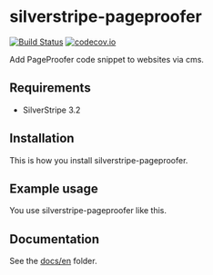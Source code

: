 # silverstripe-pageproofer

[![Build Status](https://travis-ci.org/muskie9/silverstripe-pageproofer.svg?branch=master)](https://travis-ci.org/muskie9/silverstripe-pageproofer) [![codecov.io](https://codecov.io/github/muskie9/silverstripe-pageproofer/coverage.svg?branch=master)](https://codecov.io/github/muskie9/silverstripe-pageproofer?branch=master)

Add PageProofer code snippet to websites via cms.

## Requirements

- SilverStripe 3.2

## Installation

This is how you install silverstripe-pageproofer.

## Example usage

You use silverstripe-pageproofer like this.

## Documentation

See the [docs/en](docs/en/index.md) folder.
